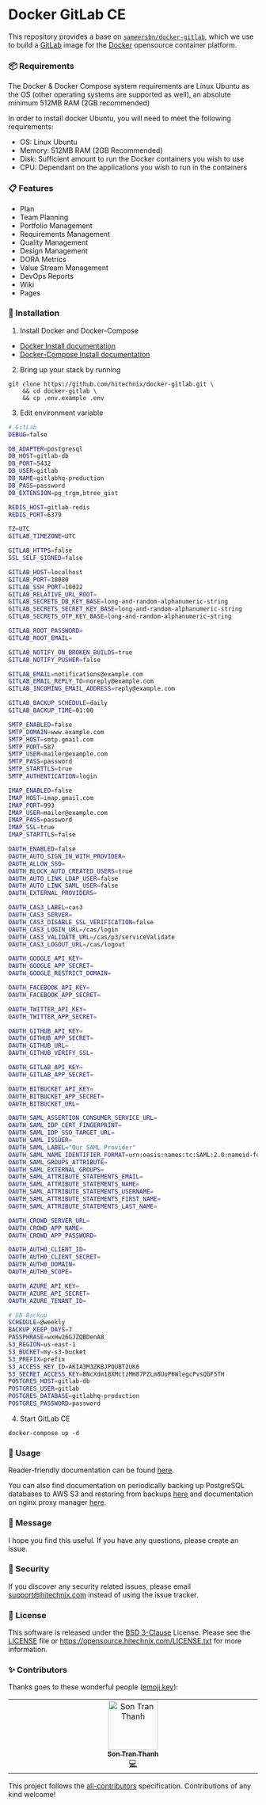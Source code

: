 # Docker GitLab CE

This repository provides a base on [`sameersbn/docker-gitlab`](https://github.com/sameersbn/docker-gitlab), which we use to build
a [GitLab](https://about.gitlab.com/) image for the [Docker](https://www.docker.com/products/docker-engine) opensource
container platform.

### 📦 Requirements

The Docker & Docker Compose system requirements are Linux Ubuntu as the OS (other operating systems are supported as
well), an absolute minimum 512MB RAM (2GB recommended)

In order to install docker Ubuntu, you will need to meet the following requirements:

- OS: Linux Ubuntu
- Memory: 512MB RAM (2GB Recommended)
- Disk: Sufficient amount to run the Docker containers you wish to use
- CPU: Dependant on the applications you wish to run in the containers

### 📋 Features

- Plan
- Team Planning
- Portfolio Management
- Requirements Management
- Quality Management
- Design Management
- DORA Metrics
- Value Stream Management
- DevOps Reports
- Wiki
- Pages

### 🔧 Installation

1. Install Docker and Docker-Compose

- [Docker Install documentation](https://docs.docker.com/install/)
- [Docker-Compose Install documentation](https://docs.docker.com/compose/install/)

2. Bring up your stack by running

```shell
git clone https://github.com/hitechnix/docker-gitlab.git \
    && cd docker-gitlab \
    && cp .env.example .env
```

3. Edit environment variable

```bash
# GitLab
DEBUG=false

DB_ADAPTER=postgresql
DB_HOST=gitlab-db
DB_PORT=5432
DB_USER=gitlab
DB_NAME=gitlabhq-production
DB_PASS=password
DB_EXTENSION=pg_trgm,btree_gist

REDIS_HOST=gitlab-redis
REDIS_PORT=6379

TZ=UTC
GITLAB_TIMEZONE=UTC

GITLAB_HTTPS=false
SSL_SELF_SIGNED=false

GITLAB_HOST=localhost
GITLAB_PORT=10080
GITLAB_SSH_PORT=10022
GITLAB_RELATIVE_URL_ROOT=
GITLAB_SECRETS_DB_KEY_BASE=long-and-random-alphanumeric-string
GITLAB_SECRETS_SECRET_KEY_BASE=long-and-random-alphanumeric-string
GITLAB_SECRETS_OTP_KEY_BASE=long-and-random-alphanumeric-string

GITLAB_ROOT_PASSWORD=
GITLAB_ROOT_EMAIL=

GITLAB_NOTIFY_ON_BROKEN_BUILDS=true
GITLAB_NOTIFY_PUSHER=false

GITLAB_EMAIL=notifications@example.com
GITLAB_EMAIL_REPLY_TO=noreply@example.com
GITLAB_INCOMING_EMAIL_ADDRESS=reply@example.com

GITLAB_BACKUP_SCHEDULE=daily
GITLAB_BACKUP_TIME=01:00

SMTP_ENABLED=false
SMTP_DOMAIN=www.example.com
SMTP_HOST=smtp.gmail.com
SMTP_PORT=587
SMTP_USER=mailer@example.com
SMTP_PASS=password
SMTP_STARTTLS=true
SMTP_AUTHENTICATION=login

IMAP_ENABLED=false
IMAP_HOST=imap.gmail.com
IMAP_PORT=993
IMAP_USER=mailer@example.com
IMAP_PASS=password
IMAP_SSL=true
IMAP_STARTTLS=false

OAUTH_ENABLED=false
OAUTH_AUTO_SIGN_IN_WITH_PROVIDER=
OAUTH_ALLOW_SSO=
OAUTH_BLOCK_AUTO_CREATED_USERS=true
OAUTH_AUTO_LINK_LDAP_USER=false
OAUTH_AUTO_LINK_SAML_USER=false
OAUTH_EXTERNAL_PROVIDERS=

OAUTH_CAS3_LABEL=cas3
OAUTH_CAS3_SERVER=
OAUTH_CAS3_DISABLE_SSL_VERIFICATION=false
OAUTH_CAS3_LOGIN_URL=/cas/login
OAUTH_CAS3_VALIDATE_URL=/cas/p3/serviceValidate
OAUTH_CAS3_LOGOUT_URL=/cas/logout

OAUTH_GOOGLE_API_KEY=
OAUTH_GOOGLE_APP_SECRET=
OAUTH_GOOGLE_RESTRICT_DOMAIN=

OAUTH_FACEBOOK_API_KEY=
OAUTH_FACEBOOK_APP_SECRET=

OAUTH_TWITTER_API_KEY=
OAUTH_TWITTER_APP_SECRET=

OAUTH_GITHUB_API_KEY=
OAUTH_GITHUB_APP_SECRET=
OAUTH_GITHUB_URL=
OAUTH_GITHUB_VERIFY_SSL=

OAUTH_GITLAB_API_KEY=
OAUTH_GITLAB_APP_SECRET=

OAUTH_BITBUCKET_API_KEY=
OAUTH_BITBUCKET_APP_SECRET=
OAUTH_BITBUCKET_URL=

OAUTH_SAML_ASSERTION_CONSUMER_SERVICE_URL=
OAUTH_SAML_IDP_CERT_FINGERPRINT=
OAUTH_SAML_IDP_SSO_TARGET_URL=
OAUTH_SAML_ISSUER=
OAUTH_SAML_LABEL="Our SAML Provider"
OAUTH_SAML_NAME_IDENTIFIER_FORMAT=urn:oasis:names:tc:SAML:2.0:nameid-format:transient
OAUTH_SAML_GROUPS_ATTRIBUTE=
OAUTH_SAML_EXTERNAL_GROUPS=
OAUTH_SAML_ATTRIBUTE_STATEMENTS_EMAIL=
OAUTH_SAML_ATTRIBUTE_STATEMENTS_NAME=
OAUTH_SAML_ATTRIBUTE_STATEMENTS_USERNAME=
OAUTH_SAML_ATTRIBUTE_STATEMENTS_FIRST_NAME=
OAUTH_SAML_ATTRIBUTE_STATEMENTS_LAST_NAME=

OAUTH_CROWD_SERVER_URL=
OAUTH_CROWD_APP_NAME=
OAUTH_CROWD_APP_PASSWORD=

OAUTH_AUTH0_CLIENT_ID=
OAUTH_AUTH0_CLIENT_SECRET=
OAUTH_AUTH0_DOMAIN=
OAUTH_AUTH0_SCOPE=

OAUTH_AZURE_API_KEY=
OAUTH_AZURE_API_SECRET=
OAUTH_AZURE_TENANT_ID=

# DB Backup
SCHEDULE=@weekly
BACKUP_KEEP_DAYS=7
PASSPHRASE=wxHw26GJZQBDenA8
S3_REGION=us-east-1
S3_BUCKET=my-s3-bucket
S3_PREFIX=prefix
S3_ACCESS_KEY_ID=AKIA3M3ZKBJPQUBT2UK6
S3_SECRET_ACCESS_KEY=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
POSTGRES_HOST=gitlab-db
POSTGRES_USER=gitlab
POSTGRES_DATABASE=gitlabhq-production
POSTGRES_PASSWORD=password
```

4. Start GitLab CE

```shell
docker-compose up -d
```

### 📝 Usage

Reader-friendly documentation can be found [here][link-docs].

You can also find documentation on periodically backing up PostgreSQL databases to AWS S3 and restoring
from backups [here][link-docs-backup] and documentation on nginx proxy manager [here][nginx-proxy-manager].

### 📨 Message

I hope you find this useful. If you have any questions, please create an issue.

### 🔐 Security

If you discover any security related issues, please email support@hitechnix.com instead of using the issue tracker.

### 📖 License

This software is released under the [BSD 3-Clause][link-license] License. Please see the [LICENSE](LICENSE) file
or https://opensource.hitechnix.com/LICENSE.txt for more information.

### ✨ Contributors

Thanks goes to these wonderful people ([emoji key](https://allcontributors.org/docs/en/emoji-key)):

<!-- ALL-CONTRIBUTORS-LIST:START - Do not remove or modify this section -->
<!-- prettier-ignore-start -->
<!-- markdownlint-disable -->
<table>
  <td align="center" valign="top" width="14.28%">
    <a href="https://trants.io">
      <img src="https://avatars.githubusercontent.com/u/40693126?v=4?s=100" width="100px;" alt="Son Tran Thanh" />
      <br />
      <sub>
        <b>Son Tran Thanh</b>
      </sub>
    </a>
    <br />
    <a href="https://github.com/hitechnix/docker-gitlab/commits?author=trants" title="Code">💻</a>
  </td>
</table>

<!-- markdownlint-restore -->
<!-- prettier-ignore-end -->

<!-- ALL-CONTRIBUTORS-LIST:END -->

This project follows the [all-contributors](https://allcontributors.org) specification.
Contributions of any kind welcome!

[link-docs]: https://github.com/sameersbn/docker-gitlab
[link-docs-backup]: https://github.com/hitechnix/postgres-backup
[nginx-proxy-manager]: https://github.com/hitechnix/npm
[link-license]: https://opensource.org/license/bsd-3-clause
